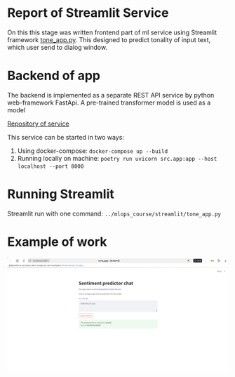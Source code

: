 # Report of Streamlit Service

On this this stage was written frontend part of ml service using Streamlit framework [tone_app.py](../mlops_course/streamlit/tone_app.py).
This designed to predict tonality of input text, which user send to dialog window.

# Backend of app

The backend is implemented as a separate REST API service by python web-framework FastApi. A pre-trained transformer model is used as a model

[Repository of service](https://gitlab.com/ivan_golt/text_tone_service)

This service can be started in two ways:

1) Using docker-compose: `docker-compose up --build` 
2) Running locally on machine: `poetry run uvicorn src.app:app --host localhost --port 8000`

# Running Streamlit

Streamlit run with one command: `../mlops_course/streamlit/tone_app.py`


# Example of work 
![](../docs/streamlit%20service.png)